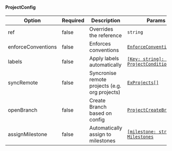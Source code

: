 #### ProjectConfig

| Option             | Required | Description                                    | Params                                                             |
| ------------------ | -------- | ---------------------------------------------- | ------------------------------------------------------------------ |
| ref                | false    | Overrides the reference                        | `string`                                                           |
| enforceConventions | false    | Enforces conventions                           | [`EnforceConventions`](#enforceconventions)                        |
| labels             | false    | Apply labels automatically                     | [`[Key: string]: ProjectConditionConfig`](#projectconditionconfig) |
| syncRemote         | false    | Syncronise remote projects (e.g. org projects) | [`ExProjects[]`](#exprojects)                                      |
| openBranch         | false    | Create Branch based on config                  | [`ProjectCreateBranch`](#projectcreatebranch)                      |
| assignMilestone    | false    | Automatically assign to milestones             | [`[milestone: string]: Milestones`](#milestones)                   |
